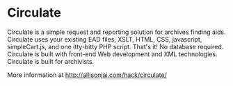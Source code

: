# Circulate 
Circulate is a simple request and reporting solution for archives finding aids. Circulate uses your existing EAD files, XSLT, HTML, CSS, javascript, simpleCart.js, and one itty-bitty PHP script. That's it! No database required. Circulate is built with front-end Web development and XML technologies. Circulate is built for archivists.

More information at http://allisonjai.com/hack/circulate/
